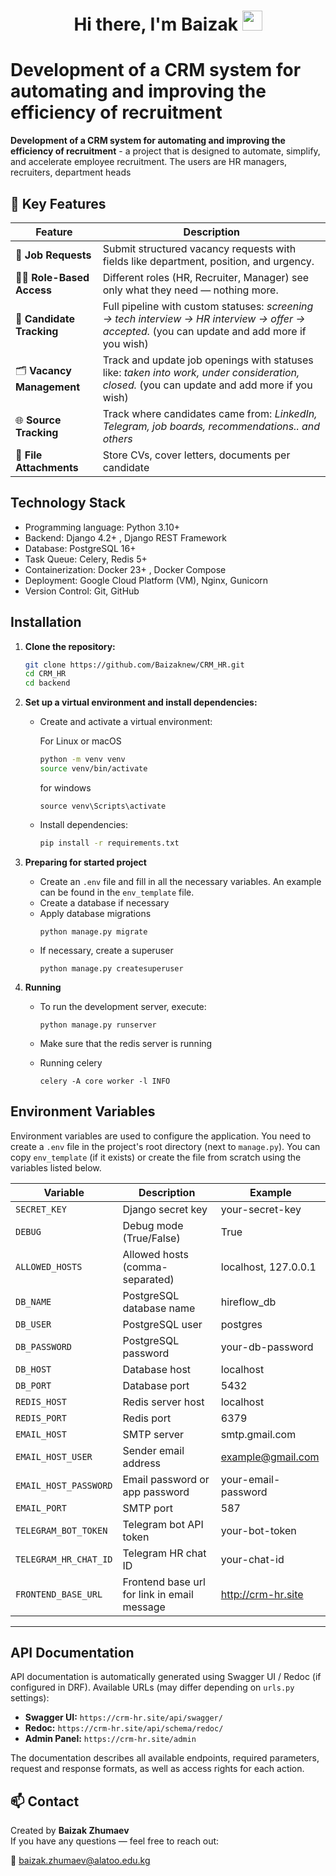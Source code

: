 <h1 align="center">Hi there, I'm Baizak 
<img src="https://github.com/blackcater/blackcater/raw/main/images/Hi.gif" height="32"/></h1>

# Development of a CRM system for automating and improving the efficiency of recruitment

**Development of a CRM system for automating and improving the efficiency of recruitment** - a project that is designed to automate, simplify, and accelerate employee recruitment. The users are HR managers, recruiters, department heads

## 🚀 Key Features

| Feature               | Description |
|------------------------|-------------|
| 📝 **Job Requests**       | Submit structured vacancy requests with fields like department, position, and urgency. |
| 🧑‍💼 **Role-Based Access** | Different roles (HR, Recruiter, Manager) see only what they need — nothing more.|
| 👥 **Candidate Tracking** | Full pipeline with custom statuses: *screening → tech interview → HR interview → offer → accepted.* (you can update and add more if you wish) |
| 🗂 **Vacancy Management** | Track and update job openings with statuses like: *taken into work, under consideration, closed.* (you can update and add more if you wish) |
| 🌐 **Source Tracking**    | Track where candidates came from: *LinkedIn, Telegram, job boards, recommendations.. and others* |
| 📎 **File Attachments**   | Store CVs, cover letters, documents per candidate |   

## Technology Stack

* Programming language: Python 3.10+
* Backend: Django 4.2+ , Django REST Framework  
* Database: PostgreSQL 16+
* Task Queue: Celery, Redis 5+  
* Containerization: Docker 23+ , Docker Compose  
* Deployment: Google Cloud Platform (VM), Nginx, Gunicorn  
* Version Control: Git, GitHub  


## Installation

1.  **Clone the repository:**
    ```bash
    git clone https://github.com/Baizaknew/CRM_HR.git
    cd CRM_HR
    cd backend
    ```

2.  **Set up a virtual environment and install dependencies:**
    *   Create and activate a virtual environment:

        For Linux or macOS

        ```bash
        python -m venv venv
        source venv/bin/activate
        ```

        for windows

        ```
        source venv\Scripts\activate
        ```
    *   Install dependencies:

        ```bash
        pip install -r requirements.txt
        ```

3.  **Preparing for started project**
    *   Create an `.env` file and fill in all the necessary variables. An example can be found in the `env_template` file.
    *   Сreate a database if necessary
    *   Apply database migrations
        ```
        python manage.py migrate
        ```
    *   If necessary, create a superuser
        ```
        python manage.py createsuperuser
        ```

4.  **Running**

    *   To run the development server, execute:

        ```
        python manage.py runserver
        ```

    *   Make sure that the redis server is running
    *   Running celery
        ```
        celery -A core worker -l INFO
        ```

## Environment Variables

Environment variables are used to configure the application. You need to create a `.env` file in the project's root directory (next to `manage.py`). You can copy `env_template` (if it exists) or create the file from scratch using the variables listed below.

| Variable                | Description                                  | Example                              |
|-------------------------|----------------------------------------------|--------------------------------------|
| `SECRET_KEY`            | Django secret key                            | your-secret-key                      |
| `DEBUG`                 | Debug mode (True/False)                      | True                                 |
| `ALLOWED_HOSTS`         | Allowed hosts (comma-separated)              | localhost, 127.0.0.1                 |
| `DB_NAME`               | PostgreSQL database name                     | hireflow_db                          |
| `DB_USER`               | PostgreSQL user                              | postgres                             |
| `DB_PASSWORD`           | PostgreSQL password                          | your-db-password                     |
| `DB_HOST`               | Database host                                | localhost                            |
| `DB_PORT`               | Database port                                | 5432                                 |
| `REDIS_HOST`            | Redis server host                            | localhost                            |
| `REDIS_PORT`            | Redis port                                   | 6379                                 |
| `EMAIL_HOST`            | SMTP server                                  | smtp.gmail.com                       |
| `EMAIL_HOST_USER`       | Sender email address                         | example@gmail.com                    |
| `EMAIL_HOST_PASSWORD`   | Email password or app password               | your-email-password                  |
| `EMAIL_PORT`            | SMTP port                                    | 587                                  |
| `TELEGRAM_BOT_TOKEN`    | Telegram bot API token                       | your-bot-token                       |
| `TELEGRAM_HR_CHAT_ID`   | Telegram HR chat ID                          | your-chat-id                         |
| `FRONTEND_BASE_URL`     | Frontend base url for link in email message  | http://crm-hr.site                   |

---

## API Documentation

API documentation is automatically generated using Swagger UI / Redoc (if configured in DRF). Available URLs (may differ depending on `urls.py` settings):

*   **Swagger UI:** `https://crm-hr.site/api/swagger/`
*   **Redoc:** `https://crm-hr.site/api/schema/redoc/`
*   **Admin Panel:** `https://crm-hr.site/admin`

The documentation describes all available endpoints, required parameters, request and response formats, as well as access rights for each action.

## 📫 Contact

Created by **Baizak Zhumaev**  
If you have any questions — feel free to reach out:

📧 [baizak.zhumaev@alatoo.edu.kg](mailto:baizak.zhumaev@alatoo.edu.kg)

